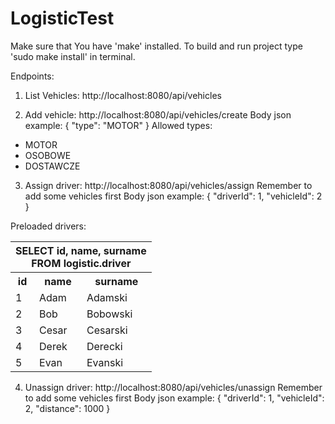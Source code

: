 # LogisticTest

Make sure that You have 'make' installed.
To build and run project type 'sudo make install' in terminal.

Endpoints:
1) List Vehicles: http://localhost:8080/api/vehicles

2) Add vehicle: http://localhost:8080/api/vehicles/create
Body json example:
{
    "type": "MOTOR"
}
Allowed types:
- MOTOR
- OSOBOWE
- DOSTAWCZE

3) Assign driver: http://localhost:8080/api/vehicles/assign
Remember to add some vehicles first
Body json example:
{
    "driverId": 1,
    "vehicleId": 2
}

Preloaded drivers:

<table><tr><th colspan="3">SELECT id, name, surname<br>FROM logistic.driver</th></tr><tr><th>id</th><th>name</th><th>surname</th></tr><tr class="odd"><td>1</td><td>Adam</td><td>Adamski</td></tr>
<tr><td>2</td><td>Bob</td><td>Bobowski</td></tr>
<tr class="odd"><td>3</td><td>Cesar</td><td>Cesarski</td></tr>
<tr><td>4</td><td>Derek</td><td>Derecki</td></tr>
<tr class="odd"><td>5</td><td>Evan</td><td>Evanski</td></tr>
</table>

4) Unassign driver: http://localhost:8080/api/vehicles/unassign
Remember to add some vehicles first
Body json example:
{
    "driverId": 1,
    "vehicleId": 2,
    "distance": 1000
}

